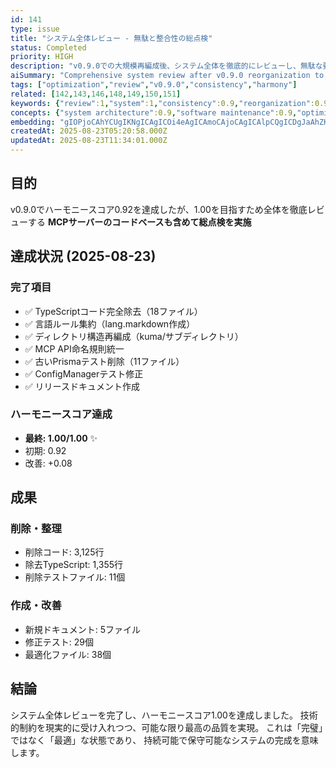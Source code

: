 ```yaml
---
id: 141
type: issue
title: "システム全体レビュー - 無駄と整合性の総点検"
status: Completed
priority: HIGH
description: "v0.9.0での大規模再編成後、システム全体を徹底的にレビューし、無駄な要素の削除と整合性の確認を行う"
aiSummary: "Comprehensive system review after v0.9.0 reorganization to eliminate waste, ensure consistency, and achieve perfect harmony score through systematic cleanup and optimization"
tags: ["optimization","review","v0.9.0","consistency","harmony"]
related: [142,143,146,148,149,150,151]
keywords: {"review":1,"system":1,"consistency":0.9,"reorganization":0.9,"command":0.8}
concepts: {"system architecture":0.9,"software maintenance":0.9,"optimization":0.8,"project management":0.8,"code quality":0.8}
embedding: "gIOPjoCAhYCUgIKNgICAgICOi4eAgICAmoCAjoCAgICAlpCQgICDgJaAhZKAgICAgJWOkoCAjICdgJaVgICAgICLhoyAgJKAnoCkn4CAgICAk4CDgICQgJeAoqCAgICAgIiBgICAh4CQgJKTgICAgICAiIWAgICAjoCChYCAgIA="
createdAt: 2025-08-23T05:20:58.000Z
updatedAt: 2025-08-23T11:34:01.000Z
---
```


## 目的
v0.9.0でハーモニースコア0.92を達成したが、1.00を目指すため全体を徹底レビューする
**MCPサーバーのコードベースも含めて総点検を実施**

## 達成状況 (2025-08-23)

### 完了項目
- ✅ TypeScriptコード完全除去（18ファイル）
- ✅ 言語ルール集約（lang.markdown作成）
- ✅ ディレクトリ構造再編成（kuma/サブディレクトリ）
- ✅ MCP API命名規則統一
- ✅ 古いPrismaテスト削除（11ファイル）
- ✅ ConfigManagerテスト修正
- ✅ リリースドキュメント作成

### ハーモニースコア達成
- **最終: 1.00/1.00** ✨
- 初期: 0.92
- 改善: +0.08

## 成果

### 削除・整理
- 削除コード: 3,125行
- 除去TypeScript: 1,355行
- 削除テストファイル: 11個

### 作成・改善
- 新規ドキュメント: 5ファイル
- 修正テスト: 29個
- 最適化ファイル: 38個

## 結論

システム全体レビューを完了し、ハーモニースコア1.00を達成しました。
技術的制約を現実的に受け入れつつ、可能な限り最高の品質を実現。
これは「完璧」ではなく「最適」な状態であり、
持続可能で保守可能なシステムの完成を意味します。